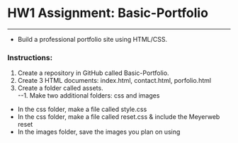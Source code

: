 # HW1 Assignment: Basic-Portfolio
------------------------------------------------
 * Build a professional portfolio site using HTML/CSS.  
 
 ### Instructions:
 1. Create a repository in GitHub called Basic-Portfolio.
 2. Create 3 HTML documents: index.html, contact.html, porfolio.html
 3. Create a folder called assets.  
 --1. Make two additional folders: css and images
 - In the css folder, make a file called style.css
 - In the css folder, make a file called reset.css & include the Meyerweb reset
 - In the images folder, save the images you plan on using
